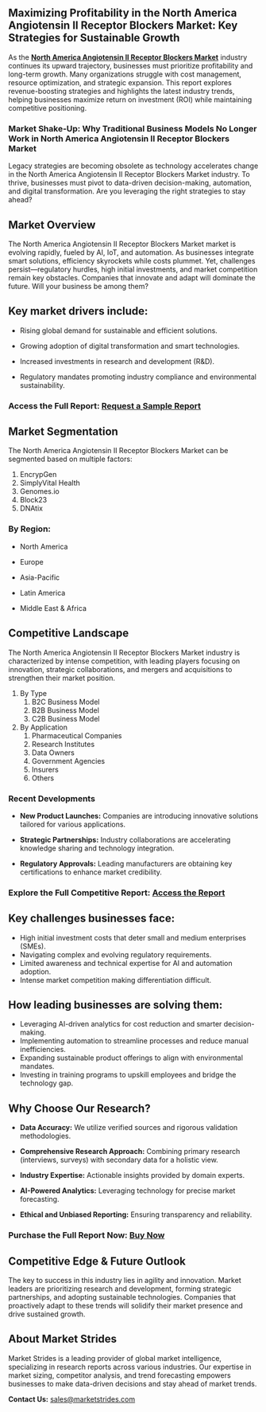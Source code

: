 <h2>Maximizing Profitability in the North America Angiotensin II Receptor Blockers Market: Key Strategies for Sustainable Growth</h2>
<p>As the <a href="https://marketstrides.com/report/north-america-angiotensin-ii-receptor-blockers-market"><strong>North America Angiotensin II Receptor Blockers Market</strong></a> industry continues its upward trajectory, businesses must prioritize profitability and long-term growth. Many organizations struggle with cost management, resource optimization, and strategic expansion. This report explores revenue-boosting strategies and highlights the latest industry trends, helping businesses maximize return on investment (ROI) while maintaining competitive positioning.</p>
<h3>Market Shake-Up: Why Traditional Business Models No Longer Work in North America Angiotensin II Receptor Blockers Market</h3>
<p>Legacy strategies are becoming obsolete as technology accelerates change in the North America Angiotensin II Receptor Blockers Market industry. To thrive, businesses must pivot to data-driven decision-making, automation, and digital transformation. Are you leveraging the right strategies to stay ahead?</p>
<h2>Market Overview</h2>
<p>The North America Angiotensin II Receptor Blockers Market market is evolving rapidly, fueled by AI, IoT, and automation. As businesses integrate smart solutions, efficiency skyrockets while costs plummet. Yet, challenges persist&mdash;regulatory hurdles, high initial investments, and market competition remain key obstacles. Companies that innovate and adapt will dominate the future. Will your business be among them?</p>
<h2>Key market drivers include:</h2>
<ul>
<li>
<p>Rising global demand for sustainable and efficient solutions.</p>
</li>
<li>
<p>Growing adoption of digital transformation and smart technologies.</p>
</li>
<li>
<p>Increased investments in research and development (R&amp;D).</p>
</li>
<li>
<p>Regulatory mandates promoting industry compliance and environmental sustainability.</p>
</li>
</ul>
<h3><strong>Access the Full Report:</strong>&nbsp;<a href="https://marketstrides.com/request-sample/north-america-angiotensin-ii-receptor-blockers-market">Request a Sample Report</a></h3>
<h2>Market Segmentation</h2>
<p>The North America Angiotensin II Receptor Blockers Market can be segmented based on multiple factors:</p>
<ol>
<li>EncrypGen</li>
<li>SimplyVital Health</li>
<li>Genomes.io</li>
<li>Block23</li>
<li>DNAtix</li>
</ol>
<h3>By Region:</h3>
<ul>
<li>
<p>North America</p>
</li>
<li>
<p>Europe</p>
</li>
<li>
<p>Asia-Pacific</p>
</li>
<li>
<p>Latin America</p>
</li>
<li>
<p>Middle East &amp; Africa</p>
</li>
</ul>
<h2>Competitive Landscape</h2>
<p>The North America Angiotensin II Receptor Blockers Market industry is characterized by intense competition, with leading players focusing on innovation, strategic collaborations, and mergers and acquisitions to strengthen their market position.</p>
<ol>
<li>By Type
<ol>
<li>B2C Business Model</li>
<li>B2B Business Model</li>
<li>C2B Business Model</li>
</ol>
</li>
<li>By Application
<ol>
<li>Pharmaceutical Companies</li>
<li>Research Institutes</li>
<li>Data Owners</li>
<li>Government Agencies</li>
<li>Insurers</li>
<li>Others</li>
</ol>
</li>
</ol>
<h3>Recent Developments</h3>
<ul>
<li>
<p><strong>New Product Launches:</strong>&nbsp;Companies are introducing innovative solutions tailored for various applications.</p>
</li>
<li>
<p><strong>Strategic Partnerships:</strong>&nbsp;Industry collaborations are accelerating knowledge sharing and technology integration.</p>
</li>
<li>
<p><strong>Regulatory Approvals:</strong>&nbsp;Leading manufacturers are obtaining key certifications to enhance market credibility.</p>
</li>
</ul>
<h3><strong>Explore the Full Competitive Report</strong>:&nbsp;<a href="https://marketstrides.com/report/north-america-angiotensin-ii-receptor-blockers-market">Access the Report</a></h3>
<h2>Key challenges businesses face:</h2>
<ul>
<li>High initial investment costs that deter small and medium enterprises (SMEs).</li>
<li>Navigating complex and evolving regulatory requirements.</li>
<li>Limited awareness and technical expertise for AI and automation adoption.</li>
<li>Intense market competition making differentiation difficult.</li>
</ul>
<h2>How leading businesses are solving them:</h2>
<ul>
<li>Leveraging AI-driven analytics for cost reduction and smarter decision-making.</li>
<li>Implementing automation to streamline processes and reduce manual inefficiencies.</li>
<li>Expanding sustainable product offerings to align with environmental mandates.</li>
<li>Investing in training programs to upskill employees and bridge the technology gap.</li>
</ul>
<h2>Why Choose Our Research?</h2>
<ul>
<li>
<p><strong>Data Accuracy:</strong>&nbsp;We utilize verified sources and rigorous validation methodologies.</p>
</li>
<li>
<p><strong>Comprehensive Research Approach:</strong>&nbsp;Combining primary research (interviews, surveys) with secondary data for a holistic view.</p>
</li>
<li>
<p><strong>Industry Expertise:</strong>&nbsp;Actionable insights provided by domain experts.</p>
</li>
<li>
<p><strong>AI-Powered Analytics:</strong>&nbsp;Leveraging technology for precise market forecasting.</p>
</li>
<li>
<p><strong>Ethical and Unbiased Reporting:</strong>&nbsp;Ensuring transparency and reliability.</p>
</li>
</ul>
<h3><strong>Purchase the Full Report Now:</strong>&nbsp;<a href="https://marketstrides.com/buyNow/north-america-angiotensin-ii-receptor-blockers-market?price=single_price">Buy Now</a></h3>
<h2>Competitive Edge &amp; Future Outlook</h2>
<p>The key to success in this industry lies in agility and innovation. Market leaders are prioritizing research and development, forming strategic partnerships, and adopting sustainable technologies. Companies that proactively adapt to these trends will solidify their market presence and drive sustained growth.</p>
<h2>About Market Strides</h2>
<p><a>Market Strides</a>&nbsp;is a leading provider of global market intelligence, specializing in research reports across various industries. Our expertise in market sizing, competitor analysis, and trend forecasting empowers businesses to make data-driven decisions and stay ahead of market trends.</p>
<p><strong>Contact Us:</strong>&nbsp;<a href="mailto:sales@marketstrides.com">sales@marketstrides.com</a></p>
